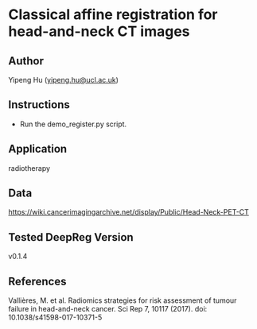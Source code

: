 # Classical affine registration for head-and-neck CT images

## Author

Yipeng Hu (yipeng.hu@ucl.ac.uk)

## Instructions

- Run the demo_register.py script.

## Application

radiotherapy

## Data

https://wiki.cancerimagingarchive.net/display/Public/Head-Neck-PET-CT

## Tested DeepReg Version

v0.1.4

## References

Vallières, M. et al. Radiomics strategies for risk assessment of tumour failure in
head-and-neck cancer. Sci Rep 7, 10117 (2017). doi: 10.1038/s41598-017-10371-5
